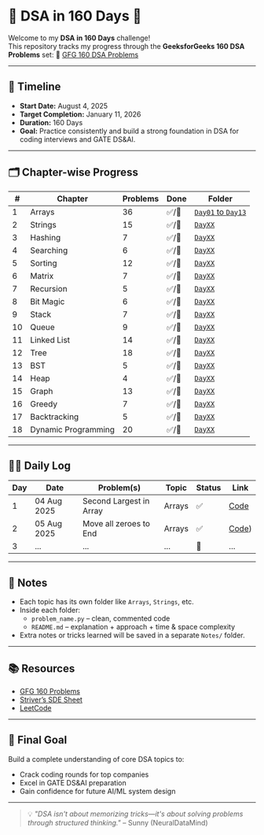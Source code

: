 # 🧠 DSA in 160 Days 🚀

Welcome to my **DSA in 160 Days** challenge!  
This repository tracks my progress through the **GeeksforGeeks 160 DSA Problems** set:
🔗 [GFG 160 DSA Problems](https://www.geeksforgeeks.org/batch/gfg-160-problems?tab=Chapters)

---

## 📅 Timeline

- **Start Date:** August 4, 2025
- **Target Completion:** January 11, 2026
- **Duration:** 160 Days
- **Goal:** Practice consistently and build a strong foundation in DSA for coding interviews and GATE DS&AI.

---

## 🗂️ Chapter-wise Progress

| # | Chapter | Problems | Done | Folder |
|---|---------|----------|------|--------|
| 1 | Arrays | 36 | ✅/🔲 | [`Day01` to `Day13`](./) |
| 2 | Strings | 15 | ✅/🔲 | [`DayXX`](./) |
| 3 | Hashing | 7 | ✅/🔲 | [`DayXX`](./) |
| 4 | Searching | 6 | ✅/🔲 | [`DayXX`](./) |
| 5 | Sorting | 12 | ✅/🔲 | [`DayXX`](./) |
| 6 | Matrix | 7 | ✅/🔲 | [`DayXX`](./) |
| 7 | Recursion | 5 | ✅/🔲 | [`DayXX`](./) |
| 8 | Bit Magic | 6 | ✅/🔲 | [`DayXX`](./) |
| 9 | Stack | 7 | ✅/🔲 | [`DayXX`](./) |
| 10 | Queue | 9 | ✅/🔲 | [`DayXX`](./) |
| 11 | Linked List | 14 | ✅/🔲 | [`DayXX`](./) |
| 12 | Tree | 18 | ✅/🔲 | [`DayXX`](./) |
| 13 | BST | 5 | ✅/🔲 | [`DayXX`](./) |
| 14 | Heap | 4 | ✅/🔲 | [`DayXX`](./) |
| 15 | Graph | 13 | ✅/🔲 | [`DayXX`](./) |
| 16 | Greedy | 7 | ✅/🔲 | [`DayXX`](./) |
| 17 | Backtracking | 5 | ✅/🔲 | [`DayXX`](./) |
| 18 | Dynamic Programming | 20 | ✅/🔲 | [`DayXX`](./) |

---

## 🧑‍💻 Daily Log

| Day | Date | Problem(s) | Topic | Status | Link |
|-----|------|------------|-------|--------|------|
| 1 | 04 Aug 2025 | Second Largest in Array | Arrays | ✅ | [Code](./Arrays/Day_01(second_largest).py) |
| 2 | 05 Aug 2025 | Move all zeroes to End | Arrays | ✅ | [Code](./Arrays/Day_02(move_all_zeros_to_end).py)) |
| 3 | ... | ... | ... | 🔲 | ... |

---

## 📌 Notes

- Each topic has its own folder like `Arrays`, `Strings`, etc.
- Inside each folder:
  - `problem_name.py` – clean, commented code
  - `README.md` – explanation + approach + time & space complexity
- Extra notes or tricks learned will be saved in a separate `Notes/` folder.

---

## 📚 Resources

- [GFG 160 Problems](https://www.geeksforgeeks.org/batch/gfg-160-problems?tab=Chapters)
- [Striver’s SDE Sheet](https://takeuforward.org/interviews/strivers-sde-sheet-top-coding-interview-problems/)
- [LeetCode](https://leetcode.com)

---

## 🏁 Final Goal

Build a complete understanding of core DSA topics to:
- Crack coding rounds for top companies
- Excel in GATE DS&AI preparation
- Gain confidence for future AI/ML system design

---

> 💡 _"DSA isn't about memorizing tricks—it's about solving problems through structured thinking."_ – Sunny (NeuralDataMind)
